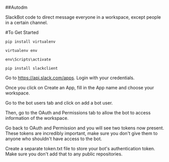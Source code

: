 ##Autodm

SlackBot code to direct message everyone in a workspace, except people in a certain channel.

#To Get Started

`pip install virtualenv`

`virtualenv env`

`env\Scripts\activate`

`pip install slackclient`

Go to https://api.slack.com/apps. Login with your credentials.

Once you click on Create an App, fill in the App name and choose your workspace.

Go to the bot users tab and click on add a bot user.

Then, go to the OAuth and Permissions tab to allow the bot to access information of the workspace.

Go back to OAuth and Permission and you will see two tokens now present. These tokens are incredibly important, make sure you don't give them to anyone who shouldn't have access to the bot.

Create a separate token.txt file to store your bot's authentication token. Make sure you don't add that to any public repositories.